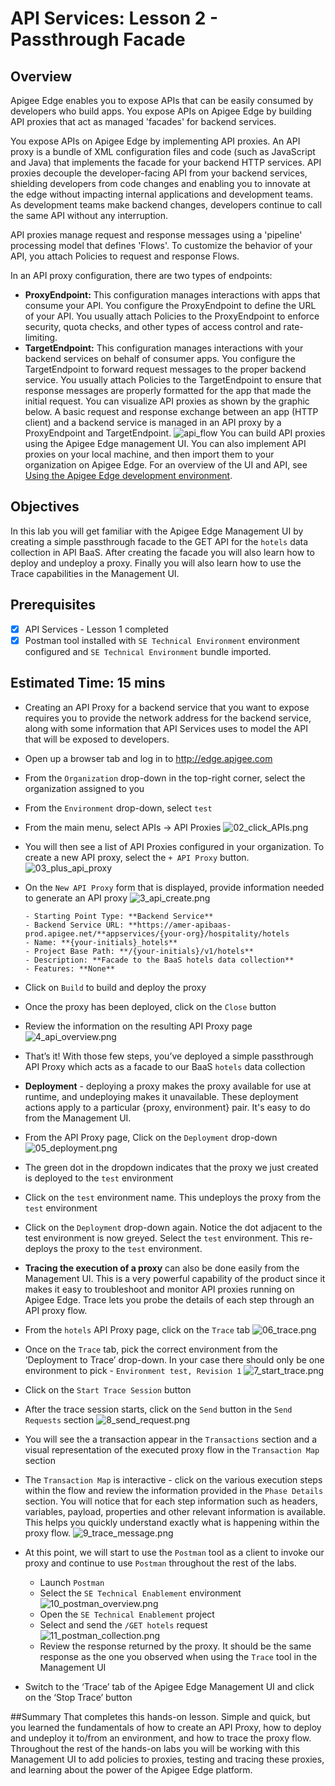 # API Services: Lesson 2 - Passthrough Facade

## Overview
Apigee Edge enables you to expose APIs that can be easily consumed by developers who build apps. You expose APIs on Apigee Edge by building API proxies that act as managed 'facades' for backend services. 

You expose APIs on Apigee Edge by implementing API proxies. An API proxy is a bundle of XML configuration files and code (such as JavaScript and Java) that implements the facade for your backend HTTP services. API proxies decouple the developer-facing API from your backend services, shielding developers from code changes and enabling you to innovate at the edge without impacting internal applications and development teams. As development teams make backend changes, developers continue to call the same API without any interruption.

API proxies manage request and response messages using a 'pipeline' processing model that defines 'Flows'. To customize the behavior of your API, you attach Policies to request and response Flows. 

In an API proxy configuration, there are two types of endpoints: 

* **ProxyEndpoint:** This configuration manages interactions with apps that consume your API. You configure the ProxyEndpoint to define the URL of your API. You usually attach Policies to the ProxyEndpoint to enforce security, quota checks, and other types of access control and rate-limiting.
* **TargetEndpoint:** This configuration manages interactions with your backend services on behalf of consumer apps. You configure the TargetEndpoint to forward request messages to the proper backend service. You usually attach Policies to the TargetEndpoint to ensure that response messages are properly formatted for the app that made the initial request.
You can visualize API proxies as shown by the graphic below. A basic request and response exchange between an app (HTTP client) and a backend service is managed in an API proxy by a ProxyEndpoint and TargetEndpoint. 
![api_flow](./images/1_api_flow.png)
You can build API proxies using the Apigee Edge management UI. You can also implement API proxies on your local machine, and then import them to your organization on Apigee Edge. For an overview of the UI and API, see [Using the Apigee Edge development environment](http://apigee.com/docs/api-services/content/using-apigee-edge-development-environment).

## Objectives

In this lab you will get familiar with the Apigee Edge Management UI by creating a simple passthrough facade to the GET API for the `hotels` data collection in API BaaS. After creating the facade you will also learn how to deploy and undeploy a proxy. Finally you will also learn how to use the Trace capabilities in the Management UI.

## Prerequisites
- [x] API Services - Lesson 1 completed
- [x] Postman tool installed with `SE Technical Environment` environment configured and `SE Technical Environment` bundle imported.

## Estimated Time: 15 mins

- Creating an API Proxy for a backend service that you want to expose requires you to provide the network address for the backend service, along with some information that API Services uses to model the API that will be exposed to developers.
 - Open up a browser tab and log in to http://edge.apigee.com
 - From the `Organization` drop-down in the top-right corner, select the organization assigned to you
 - From the `Environment` drop-down, select `test`
 - From the main menu, select APIs → API Proxies
   ![02_click_APIs.png](./images/02_click_APIs.png)
 - You will then see a list of API Proxies configured in your organization. To create a new API proxy, select the `+ API Proxy` button.
   ![03_plus_api_proxy](./images/03_plus_api_proxy.png)

 -  On the `New API Proxy` form that is displayed, provide information needed to generate an API proxy
        ![3_api_create.png](./images/3_api_create.png)
        
        - Starting Point Type: **Backend Service**
        - Backend Service URL: **https://amer-apibaas-prod.apigee.net/**appservices/{your-org}/hospitality/hotels
        - Name: **{your-initials}_hotels**
        - Project Base Path: **/{your-initials}/v1/hotels**
        - Description: **Facade to the BaaS hotels data collection**
        - Features: **None**
        
 - Click on `Build` to build and deploy the proxy
 - Once the proxy has been deployed, click on the `Close` button
 - Review the information on the resulting API Proxy page
        ![4_api_overview.png](./images/4_api_overview.png)
 - That’s it! With those few steps, you’ve deployed a simple passthrough API Proxy which acts as a facade to our BaaS `hotels` data collection
- **Deployment** - deploying a proxy makes the proxy available for use at runtime, and undeploying makes it unavailable. These deployment actions apply to a particular {proxy, environment} pair. It's easy to do from the Management UI.
 - From the API Proxy page, Click on the `Deployment` drop-down 
        ![05_deployment.png](./images/05_deployment.png)
 - The green dot in the dropdown indicates that the proxy we just created is deployed to the `test` environment
 - Click on the `test` environment name. This undeploys the proxy from the `test` environment
 - Click on the `Deployment` drop-down again. Notice the dot adjacent to the test environment is now greyed. Select the `test` environment. This re-deploys the proxy to the `test` environment.
- **Tracing the execution of a proxy** can also be done easily from the Management UI. This is a very powerful capability of the product since it makes it easy to troubleshoot and monitor API proxies running on Apigee Edge. Trace lets you probe the details of each step through an API proxy flow. 
 - From the `hotels` API Proxy page, click on the `Trace` tab
        ![06_trace.png](./images/06_trace.png)
 - Once on the `Trace` tab, pick the correct environment from the ‘Deployment to Trace’ drop-down. In your case there should only be one environment to pick - `Environment test, Revision 1`
        ![7_start_trace.png](./images/7_start_trace.png)
 - Click on the `Start Trace Session` button
 - After the trace session starts, click on the `Send` button in the `Send Requests` section
        ![8_send_request.png](./images/8_send_request.png)
 - You will see the a transaction appear in the `Transactions` section and a visual representation of the executed proxy flow in the `Transaction Map` section
 - The `Transaction Map` is interactive - click on the various execution steps within the flow and review the information provided in the `Phase Details` section. You will notice that for each step information such as headers, variables, payload, properties and other relevant information is available. This helps you quickly understand exactly what is happening within the proxy flow.
        ![9_trace_message.png](./images/9_trace_message.png)
 - At this point, we will start to use the `Postman` tool as a client to invoke our proxy and continue to use `Postman` throughout the rest of the labs. 
    - Launch `Postman`
    - Select the `SE Technical Enablement` environment
        ![10_postman_overview.png](./images/10_postman_overview.png)
    - Open the `SE Technical Enablement` project
    - Select and send the `/GET hotels` request
        ![11_postman_collection.png](./images/11_postman_collection.png)
    - Review the response returned by the proxy. It should be the same response as the one you observed when using the `Trace` tool in the Management UI

 - Switch to the ‘Trace’ tab of the Apigee Edge Management UI and click on the ‘Stop Trace’ button

##Summary
That completes this hands-on lesson. Simple and quick, but you learned the fundamentals of how to create an API Proxy, how to deploy and undeploy it to/from an environment, and how to trace the proxy flow. Throughout the rest of the hands-on labs you will be working with this Management UI to add policies to proxies, testing and tracing these proxies, and learning about the power of the Apigee Edge platform.
